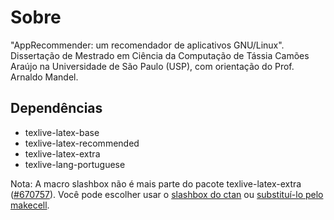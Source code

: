 # Sobre

"AppRecommender: um recomendador de aplicativos GNU/Linux". Dissertação de
Mestrado em Ciência da Computação de Tássia Camões Araújo na Universidade de
São Paulo (USP), com orientação do Prof. Arnaldo Mandel.

## Dependências

- texlive-latex-base
- texlive-latex-recommended
- texlive-latex-extra
- texlive-lang-portuguese

Nota: A macro slashbox não é mais parte do pacote texlive-latex-extra ([#670757](https://bugs.debian.org/cgi-bin/bugreport.cgi?bug=670757)). Você pode escolher usar o [slashbox do ctan](https://ctan.org/tex-archive/macros/latex/contrib/slashbox) ou [substituí-lo pelo makecell](https://bugs.debian.org/cgi-bin/bugreport.cgi?bug=670757).
